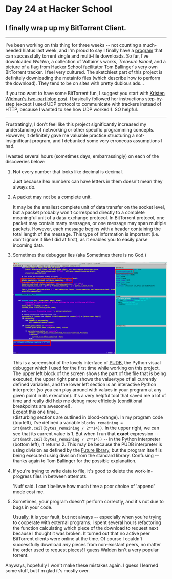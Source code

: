 # Day 24 at Hacker School
## I finally wrap up my BitTorrent Client.

-----

I've been working on this thing for three weeks -- not counting a much-needed hiatus last week, and I'm proud to say I finally have a [program](https://github.com/sophiadavis/bittorrent-client) that can successfully torrent single and multi-file downloads. So far, I've downloaded *Walden*, a collection of Voltaire's works, *Treasure Island*, and a picture of a flag from Hacker School facilitator Tom Ballinger's very own BitTorrent tracker. I feel very cultured. The sketchiest part of this project is definitely downloading the metainfo files (which describe how to perform the download). They tend to be on sites with pretty dubious ads...

If you too want to have some BitTorrent fun, I suggest you start with [Kristen Widman's two-part blog post](http://www.kristenwidman.com/blog/how-to-write-a-bittorrent-client-part-1/). I basically followed her instructions step-by-step (except I used UDP protocol to communicate with trackers instead of HTTP, because I wanted to see how UDP worked!). SO helpful.


-----


Frustratingly, I don't feel like this project significantly increased my understanding of networking or other specific programming concepts. However, it definitely gave me valuable practice structuring a not-insignificant program, and I debunked some very erroneous assumptions I had.  

I wasted several hours (sometimes days, embarrassingly) on each of the discoveries below:  

1. Not every number that looks like decimal is decimal.  
  
    Just because hex numbers can have letters in them doesn't mean they always do.      
      
2. A packet may not be a complete unit.  
  
    It may be the smallest complete unit of data transfer on the socket level, but a packet probably won't correspond directly to a complete meaningful unit of a data-exchange protocol. In BitTorrent protocol, one packet may contain many messages, or one message may span multiple packets. However, each message begins with a header containing the total length of the message. This type of information is important (i.e. don't ignore it like I did at first), as it enables you to easily parse incoming data.      
  
    
       
3. Sometimes the debugger lies (aka Sometimes there is no God.)  
  
    ![1](./BitTorrentImages/lying_debuggers.png)  
    
    This is a screenshot of the lovely interface of [PUDB](https://pypi.python.org/pypi/pudb), the Python visual debugger which I used for the first time while working on this project. The upper left block of the screen shows the part of the file that is being executed, the upper right pane shows the value/type of all currently defined variables, and the lower left section is an interactive Python interpreter (so you can play around with values in your program at any given point in its execution). It's a very helpful tool that saved me a lot of time and really did help me debug more efficietly (conditional breakpoints are awesome!).  
    Except this one time...  
    (disturbing sections are outlined in blood-orange). In my program code (top left), I've defined a variable `blocks_remaining = int(math.ceil(bytes_remaining / 2**14))`. In the upper right, we can see that its current value is 1. But when I run that **exact** expression -- `int(math.ceil(bytes_remaining / 2**14))` -- in the Python interpreter (bottom left), it returns 2. This may be because the PUDB interpreter is using division as defined by the [Future library](https://docs.python.org/2/library/__future__.html), but the program itself is being executed using division from the standard library. Confusing -- thanks again to Tom Ballinger for the possible explanation.      
  
    
        
4. If you're trying to write data to file, it's good to delete the work-in-progress files in between attempts.   

    'Nuff said. I can't believe how much time a poor choice of 'append' mode cost me.      
  
    
      
5. Sometimes, your program doesn't perform correctly, and it's not due to bugs in your code.  

    Usually, it is your fault, but not always -- especially when you're trying to cooperate with external programs. I spent several hours refactoring the function calculating which piece of the download to request next because I thought it was broken. It turned out that no active peer BitTorrent clients were online at the time. Of course I couldn't successfully download *any* pieces from non-existant peers, no matter the order used to request pieces! I guess Walden isn't a very popular torrent.      
  
    
     

Anyways, hopefully I won't make these mistakes again. I guess I learned some stuff, but I'm glad it's mostly over. 